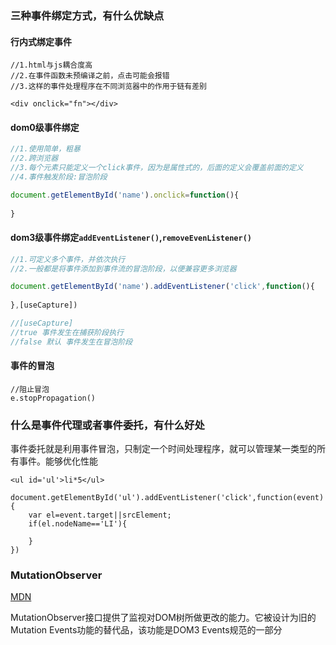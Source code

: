 ### 三种事件绑定方式，有什么优缺点

#### 行内式绑定事件
```
//1.html与js耦合度高
//2.在事件函数未预编译之前，点击可能会报错
//3.这样的事件处理程序在不同浏览器中的作用于链有差别

<div onclick="fn"></div>
```
#### dom0级事件绑定

```js
//1.使用简单，粗暴
//2.跨浏览器
//3.每个元素只能定义一个click事件，因为是属性式的，后面的定义会覆盖前面的定义
//4.事件触发阶段:冒泡阶段

document.getElementById('name').onclick=function(){
    
}
```

#### dom3级事件绑定`addEventListener()`,`removeEvenListener()`
```js
//1.可定义多个事件，并依次执行
//2.一般都是将事件添加到事件流的冒泡阶段，以便兼容更多浏览器

document.getElementById('name').addEventListener('click',function(){
    
},[useCapture])

//[useCapture] 
//true 事件发生在捕获阶段执行
//false 默认 事件发生在冒泡阶段

```

#### 事件的冒泡
```
//阻止冒泡
e.stopPropagation()
```

### 什么是事件代理或者事件委托，有什么好处
事件委托就是利用事件冒泡，只制定一个时间处理程序，就可以管理某一类型的所有事件。能够优化性能

```
<ul id='ul'>li*5</ul>

document.getElementById('ul').addEventListener('click',function(event){
    var el=event.target||srcElement;
    if(el.nodeName=='LI'){
        
    }
})

```

### MutationObserver 

[MDN](https://developer.mozilla.org/zh-CN/docs/Web/API/MutationObserver)

MutationObserver接口提供了监视对DOM树所做更改的能力。它被设计为旧的Mutation Events功能的替代品，该功能是DOM3 Events规范的一部分
